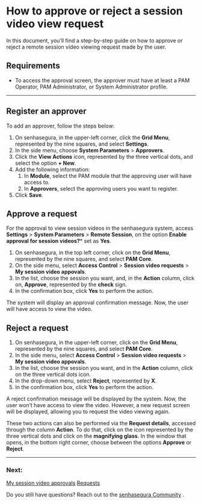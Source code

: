 # How to approve or reject a session video view request

In this document, you’ll find a step-by-step guide on how to approve or reject a remote session video viewing request made by the user.

## Requirements

* To access the approval screen, the approver must have at least a PAM Operator, PAM Administrator, or System Administrator profile.

---
## Register an approver
To add an approver, follow the steps below:

1. On senhasegura, in the upper-left corner, click the **Grid Menu**, represented by the nine squares, and select **Settings**.
2. In the side menu, choose **System Parameters** > **Approvers**.
3. Click the **View Actions** icon, represented by the three vertical dots, and select the option **+ New**.
4. Add the following information:
    1. In **Module**, select the PAM module that the approving user will have access to.
    2. In **Approvers**, select the approving users you want to register.
5. Click **Save**.

## Approve a request
For the approval to view session videos in the senhasegura system, access  **Settings** > **System Parameters** > **Remote Session**, on the option **Enable approval for session videos?*** set as **Yes**.

1. On senhasegura, in the top left corner, click on the **Grid Menu**, represented by the nine squares, and select **PAM Core**.
2. On the side menu, select **Access Control** > **Session video requests** > **My session video appovals**.
3. In the list, choose the session you want, and, in the **Action** column, click on, **Approve**, represented by the **check** sign.
4. In the confirmation box, click **Yes** to perform the action.

The system will display an approval confirmation message. Now, the user will have access to view the video.

## Reject a request

1. On senhasegura, in the upper-left corner, click on the **Grid Menu**, represented by the nine squares, and select **PAM Core**.
2. In the side menu, select **Access Control** > **Session video requests** > **My session video appovals**.
3. In the list, choose the session you want, and in the **Action** column, click on the three vertical dots icon.
4. In the drop-down menu, select **Reject**, represented by **X**.
5. In the confirmation box, click **Yes** to perform the action.

A reject confirmation message will be displayed by the system. Now, the user won’t have access to view the video. However, a new request screen will be displayed, allowing you to request the video viewing again.

These two actions can also be performed via the **Request details**, accessed through the column **Action**. To do that, click on the icon represented by the three vertical dots and click on the **magnifying glass**. In the window that opens, in the bottom right corner, choose between the options **Approve** or **Reject**.

---
### Next:
[My session video approvals](/v3-32/docs/pam-session-my-session-video-approvals)
[Requests](/v3-32/docs/pam-session-requests-video)

Do you still have questions? Reach out to the [senhasegura Community](https://community.senhasegura.io/) .